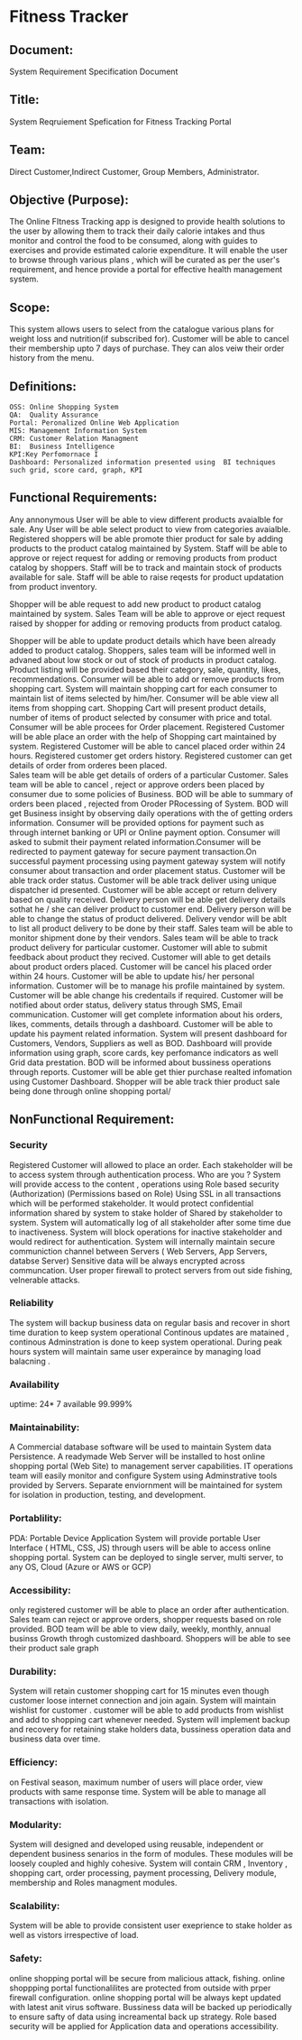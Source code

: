 # Fitness Tracker

## Document:
System Requirement Specification Document

## Title:
System Reqruiement Spefication for Fitness Tracking Portal

## Team: 
Direct Customer,Indirect Customer, Group Members, Administrator.

## Objective (Purpose):
The Online FItness Tracking app is designed to provide health solutions to the user by allowing them to track their daily calorie intakes and thus monitor and control the food to be consumed, along with guides to exercises and provide estimated calorie expenditure. It will enable the user to browse through various plans , which will be curated as per the user's requirement, and hence provide a portal for effective health management system.

## Scope:
This system allows users to select from the catalogue various plans for weight loss and nutrition(if subscribed for). Customer will be able to cancel their membership upto 7 days of purchase. They can alos veiw their order history from the menu.

## Definitions:
	OSS: Online Shopping System
	QA:  Quality Assurance
	Portal: Peronalized Online Web Application
	MIS: Management Information System
	CRM: Customer Relation Managment
	BI:  Business Intelligence
	KPI:Key Perfomornace I
	Dashboard: Personalized information presented using  BI techniques such grid, score card, graph, KPI


## Functional Requirements:

Any annonymous User will be able to view different products avaialble for sale. Any User will be able select product to view from categories avaialble.
Registered shoppers will be able promote thier product for sale by adding  products to the product catalog maintained by System.
Staff will be able to approve or reject request for adding or removing products from product catalog by shoppers.
 Staff will be to track and maintain stock of products available for sale. Staff will be able to raise 	reqests for product updatation from product inventory.

Shopper will be able request to add new product to product catalog maintained by system.  Sales Team will be able to approve or eject request  raised by shopper for adding or removing products from product catalog.

Shopper will be able to update  product details which have been already added to product catalog.
Shoppers, sales team will be informed well in advaned about low stock  or out of stock of products in product catalog.
Product listing will be provided based their category, sale, quantity, likes, recommendations.
Consumer will be able to  add or remove products from shopping cart. System will maintain shopping cart for each consumer to maintain list of items selected by him/her. Consumer will be able view all items from shopping cart. Shopping Cart will present product details, number of items of product selected by consumer with price and total. Consumer will be able procees for Order placement.
Registered Customer will be able place an order with the help of Shopping cart maintained by system. Registered Customer will be able to cancel placed order within 24 hours. Registered customer get orders history. Registered customer can get details of order from orderes been placed. 	
Sales team will be able get details of orders of a particular Customer. Sales team  will be able to cancel , reject or approve orders been placed by consumer due to some policies of Business.
BOD will be able to summary of orders been placed , rejected from Oroder PRocessing of System. BOD will get Business insight by observing  daily operations  with the of getting orders information.
Consumer will be provided options for payment such as through internet banking  or  UPI  or Online payment option.
Consumer will asked to submit their payment related information.Consumer will be redirected to payment gateway for secure payment transaction.On successful payment processing using payment gateway system will notify consumer about transaction and order placement status.
Customer will be able track order status. Customer will be able track deliver using unique dispatcher id presented.
Customer will be able accept or return delivery based on quality received.
Delivery person will be able get delivery details sothat he / she can deliver product to customer end.
Delivery person will be able to change the status of product delivered.
Delivery vendor will be ablt to  list all product delivery to be done by their staff.
Sales team will be able to monitor shipment  done by their vendors.
Sales team will be able to track product delivery for particular customer.
Customer will able to submit feedback about product they recived. Customer will able to  get details about product orders placed.
Customer will be cancel his placed order within 24 hours. Customer will be able to update his/ her personal information. 
Customer  will be to manage his profile maintained by system. Customer will be able change his credentails if required. 
Customer will be notified about order status, delivery status through  SMS, Email communication.
Customer will get complete information about his orders, likes, comments, details through a dashboard.
Customer will be able to update his payment related information.
System will present dashboard for Customers, Vendors, Suppliers as well as BOD.
Dashboard will provide information using graph, score cards, key perfomance indicators as well Grid data prestation.
BOD will be informed about bussiness operations through reports.
Customer will be able get thier purchase realted infomation using Customer Dashboard.
Shopper will be able track thier product sale being done through online shopping portal/
	
## NonFunctional Requirement:

### Security
Registered Customer will allowed to place an order.	
Each stakeholder will be to access system  through authentication process. Who are you ?
System will provide access to  the content , operations using Role based security (Authorization) (Permissions based on Role)
Using SSL in all transactions  which will be performed stakeholder. It would protect confidential information shared by system to stake holder of Shared by stakeholder to system.
System will automatically log of  all stakeholder after some time due to inactiveness.
System will block operations for inactive  stakeholder and would redirect for authentication.
System  will internally maintain secure communiction channel between Servers ( Web Servers, App Servers, databse Server)
Sensitive data will be always encrypted across communcation.
User proper firewall to protect servers from out side fishing, velnerable attacks.


### Reliability
The system will backup business data on regular basis and recover in short time duration to keep system operational
Continous updates are matained , continous Adminstration is done to keep system operational.
During peak hours system will maintain same user experaince by managing load balacning .

### Availability
uptime:   24* 7  available  99.999%
	
### Maintainability:
A Commercial database software will be used to maintain System data Persistence.
A readymade Web Server will be installed to host online shopping portal (Web Site) to management server capabilities.
IT operations team will easily monitor and configure System using Adminstrative tools provided by Servers.
Separate enviornment will be maintained for system for isolation in  production, testing, and development.

### Portablility:
PDA: Portable Device Application
System will provide portable User Interface ( HTML, CSS, JS) through  users will be able to access online shopping portal.
System can be deployed to single server, multi server, to any OS, Cloud (Azure or AWS or GCP)

### Accessibility:
only registered customer will be able to place an order after authentication.
Sales team can reject or approve  orders, shopper requests  based on role  provided.
BOD team will be able to view daily, weekly, monthly, annual businss Growth throgh customized dashboard.
Shoppers will be able to see their product sale graph

### Durability:
System will retain customer  shopping cart for 15 minutes  even though customer loose internet connection and join again.
System will maintain wishlist for customer . customer  will be able to add products from wishlist  and add to shopping cart whenever needed.
System will implement backup and recovery for retaining stake holders data, bussiness operation data and business data over time.

### Efficiency:
on Festival season, maximum number of users  will place order, view products  with same response time.
System will be able to manage all transactions with isolation.

### Modularity:
System will designed and developed using reusable, independent or dependent business senarios in the form of modules.
These modules will be loosely coupled and highly cohesive.
System will contain CRM , Inventory , shopping cart, order processing, payment processing, Delivery module, membership and Roles managment  modules.
	
### Scalability:
System will be able  to  provide  consistent user exeprience to stake holder as well as vistors irrespective of load.

### Safety:	
online shopping portal will be secure from malicious attack, fishing.
online shoppping portal functionalilites are protected from outside with prper firewall configuration.
online shopping portal will be always kept updated with latest anit virus software.
Bussiness data will be backed up periodically to ensure safty of data using increamental back up strategy.
Role based security will be applied for Application data and operations accessibility.
